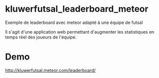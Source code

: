 kluwerfutsal_leaderboard_meteor
===============================

Exemple de leaderboard avec meteor adapté à une équipe de futsal

Il s'agit d'une application web permettant d'augmenter les statistiques en temps réel des joueurs de l'équipe.

Demo
====
http://kluwerfutsal.meteor.com/leaderboard/
